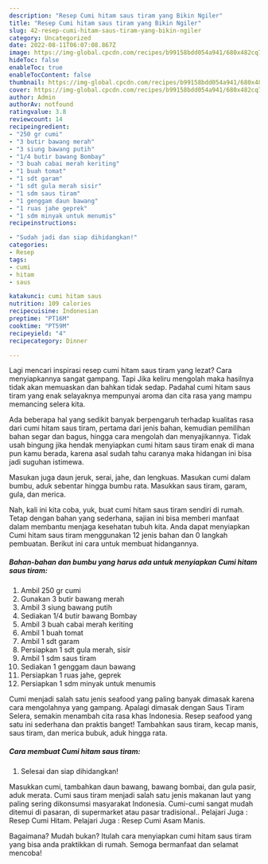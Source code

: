 ```yaml
---
description: "Resep Cumi hitam saus tiram yang Bikin Ngiler"
title: "Resep Cumi hitam saus tiram yang Bikin Ngiler"
slug: 42-resep-cumi-hitam-saus-tiram-yang-bikin-ngiler
category: Uncategorized
date: 2022-08-11T06:07:08.867Z
image: https://img-global.cpcdn.com/recipes/b99158bdd054a941/680x482cq70/cumi-hitam-saus-tiram-foto-resep-utama.jpg
hideToc: false
enableToc: true
enableTocContent: false
thumbnail: https://img-global.cpcdn.com/recipes/b99158bdd054a941/680x482cq70/cumi-hitam-saus-tiram-foto-resep-utama.jpg
cover: https://img-global.cpcdn.com/recipes/b99158bdd054a941/680x482cq70/cumi-hitam-saus-tiram-foto-resep-utama.jpg
author: Admin
authorAv: notfound
ratingvalue: 3.8
reviewcount: 14
recipeingredient:
- "250 gr cumi"
- "3 butir bawang merah"
- "3 siung bawang putih"
- "1/4 butir bawang Bombay"
- "3 buah cabai merah keriting"
- "1 buah tomat"
- "1 sdt garam"
- "1 sdt gula merah sisir"
- "1 sdm saus tiram"
- "1 genggam daun bawang"
- "1 ruas jahe geprek"
- "1 sdm minyak untuk menumis"
recipeinstructions:

- "Sudah jadi dan siap dihidangkan!"
categories:
- Resep
tags:
- cumi
- hitam
- saus

katakunci: cumi hitam saus 
nutrition: 109 calories
recipecuisine: Indonesian
preptime: "PT16M"
cooktime: "PT59M"
recipeyield: "4"
recipecategory: Dinner

---
```



Lagi mencari inspirasi resep cumi hitam saus tiram yang lezat? Cara menyiapkannya sangat gampang. Tapi Jika keliru mengolah maka hasilnya tidak akan memuaskan dan bahkan tidak sedap. Padahal cumi hitam saus tiram yang enak selayaknya mempunyai aroma dan cita rasa yang mampu memancing selera kita.


Ada beberapa hal yang sedikit banyak berpengaruh terhadap kualitas rasa dari cumi hitam saus tiram, pertama dari jenis bahan, kemudian pemilihan bahan segar dan bagus, hingga cara mengolah dan menyajikannya. Tidak usah bingung jika hendak menyiapkan cumi hitam saus tiram enak di mana pun kamu berada, karena asal sudah tahu caranya maka hidangan ini bisa jadi suguhan istimewa.

Masukan juga daun jeruk, serai, jahe, dan lengkuas. Masukan cumi dalam bumbu, aduk sebentar hingga bumbu rata. Masukkan saus tiram, garam, gula, dan merica.


Nah, kali ini kita coba, yuk, buat cumi hitam saus tiram sendiri di rumah. Tetap dengan bahan yang sederhana, sajian ini bisa memberi manfaat dalam membantu menjaga kesehatan tubuh kita. Anda dapat menyiapkan Cumi hitam saus tiram menggunakan 12 jenis bahan dan 0 langkah pembuatan. Berikut ini cara untuk membuat hidangannya.

<!--inarticleads1-->

##### Bahan-bahan dan bumbu yang harus ada untuk menyiapkan Cumi hitam saus tiram:

1. Ambil 250 gr cumi
1. Gunakan 3 butir bawang merah
1. Ambil 3 siung bawang putih
1. Sediakan 1/4 butir bawang Bombay
1. Ambil 3 buah cabai merah keriting
1. Ambil 1 buah tomat
1. Ambil 1 sdt garam
1. Persiapkan 1 sdt gula merah, sisir
1. Ambil 1 sdm saus tiram
1. Sediakan 1 genggam daun bawang
1. Persiapkan 1 ruas jahe, geprek
1. Persiapkan 1 sdm minyak untuk menumis


Cumi menjadi salah satu jenis seafood yang paling banyak dimasak karena cara mengolahnya yang gampang. Apalagi dimasak dengan Saus Tiram Selera, semakin menambah cita rasa khas Indonesia. Resep seafood yang satu ini sederhana dan praktis banget! Tambahkan saus tiram, kecap manis, saus tiram, dan merica bubuk, aduk hingga rata. 

<!--inarticleads2-->

##### Cara membuat Cumi hitam saus tiram:


1. Selesai dan siap dihidangkan!

Masukkan cumi, tambahkan daun bawang, bawang bombai, dan gula pasir, aduk merata. Cumi saus tiram menjadi salah satu jenis makanan laut yang paling sering dikonsumsi masyarakat Indonesia. Cumi-cumi sangat mudah ditemui di pasaran, di supermarket atau pasar tradisional.. Pelajari Juga : Resep Cumi Hitam. Pelajari Juga : Resep Cumi Asam Manis. 

Bagaimana? Mudah bukan? Itulah cara menyiapkan cumi hitam saus tiram yang bisa anda praktikkan di rumah. Semoga bermanfaat dan selamat mencoba!
